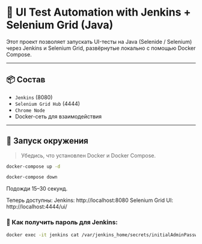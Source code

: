 # 🔧 UI Test Automation with Jenkins + Selenium Grid (Java)

Этот проект позволяет запускать UI-тесты на Java (Selenide / Selenium) через Jenkins и Selenium Grid, развёрнутые локально с помощью Docker Compose.

---

## 📦 Состав

- `Jenkins` (8080)
- `Selenium Grid Hub` (4444)
- `Chrome Node`
- Docker-сеть для взаимодействия

---

## 🚀 Запуск окружения

> Убедись, что установлен Docker и Docker Compose.

```bash
docker-compose up -d
```

```bash
docker-compose down
```

Подожди 15–30 секунд.

Теперь доступны:
Jenkins: http://localhost:8080
Selenium Grid UI: http://localhost:4444/ui/

### 🔐 Как получить пароль для Jenkins:
```bash
docker exec -it jenkins cat /var/jenkins_home/secrets/initialAdminPassword
```

